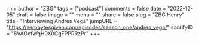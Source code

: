 
+++
author = "ZBG"
tags = ["podcast"]
comments = false
date = "2022-12-05"
draft = false
image = ""
menu = ""
share = false
slug = "ZBG Henry"
title= "Interviewing Andres Vega"
jumpURL = "https://zerobytesgiven.com/episodes/season_one/andres_vega/"
spotifyID = "6VAOcfWqH0X0CgFPPRRzPr"
+++
